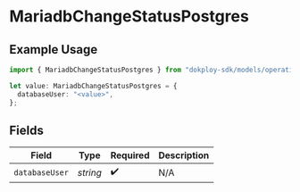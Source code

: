 # MariadbChangeStatusPostgres

## Example Usage

```typescript
import { MariadbChangeStatusPostgres } from "dokploy-sdk/models/operations";

let value: MariadbChangeStatusPostgres = {
  databaseUser: "<value>",
};
```

## Fields

| Field              | Type               | Required           | Description        |
| ------------------ | ------------------ | ------------------ | ------------------ |
| `databaseUser`     | *string*           | :heavy_check_mark: | N/A                |
